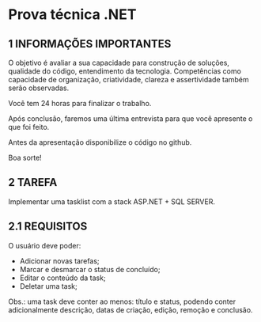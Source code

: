 # Prova técnica .NET
## 1 INFORMAÇÕES IMPORTANTES

O objetivo é avaliar a sua capacidade para construção de soluções, qualidade do código, entendimento da
tecnologia. Competências como capacidade de organização, criatividade, clareza e assertividade também
serão observadas.

Você tem 24 horas para finalizar o trabalho.

Após conclusão, faremos uma última entrevista para que você apresente o que foi feito.

Antes da apresentação disponibilize o código no github.

Boa sorte!

## 2 TAREFA
Implementar uma tasklist com a stack ASP.NET + SQL SERVER.

## 2.1 REQUISITOS
O usuário deve poder:
* Adicionar novas tarefas;
* Marcar e desmarcar o status de concluído;
* Editar o conteúdo da task;
* Deletar uma task;

Obs.: uma task deve conter ao menos: título e status, podendo conter adicionalmente descrição, datas de
criação, edição, remoção e conclusão.

